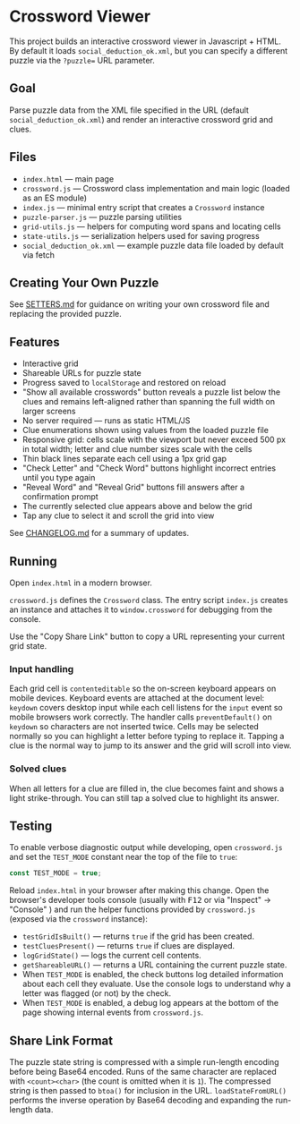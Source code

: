 # Crossword Viewer

This project builds an interactive crossword viewer in Javascript + HTML.
By default it loads `social_deduction_ok.xml`, but you can specify a different
puzzle via the `?puzzle=` URL parameter.

## Goal

Parse puzzle data from the XML file specified in the URL (default `social_deduction_ok.xml`) and render an interactive crossword grid and clues.

## Files

- `index.html` — main page
- `crossword.js` — Crossword class implementation and main logic (loaded as an ES module)
- `index.js` — minimal entry script that creates a `Crossword` instance
- `puzzle-parser.js` — puzzle parsing utilities
- `grid-utils.js` — helpers for computing word spans and locating cells
- `state-utils.js` — serialization helpers used for saving progress
- `social_deduction_ok.xml` — example puzzle data file loaded by default via fetch

## Creating Your Own Puzzle

See [SETTERS.md](SETTERS.md) for guidance on writing your own crossword file and replacing the provided puzzle.

## Features

- Interactive grid
- Shareable URLs for puzzle state
- Progress saved to `localStorage` and restored on reload
- "Show all available crosswords" button reveals a puzzle list below the clues
  and remains left-aligned rather than spanning the full width on larger screens
- No server required — runs as static HTML/JS
- Clue enumerations shown using values from the loaded puzzle file
- Responsive grid: cells scale with the viewport but never exceed 500&nbsp;px in total width; letter and clue number sizes scale with the cells
- Thin black lines separate each cell using a 1px grid gap
- "Check Letter" and "Check Word" buttons highlight incorrect entries until you type again
- "Reveal Word" and "Reveal Grid" buttons fill answers after a confirmation prompt
- The currently selected clue appears above and below the grid
- Tap any clue to select it and scroll the grid into view

See [CHANGELOG.md](CHANGELOG.md) for a summary of updates.

## Running

Open `index.html` in a modern browser.

`crossword.js` defines the `Crossword` class. The entry script `index.js` creates
an instance and attaches it to `window.crossword` for debugging from the console.

Use the "Copy Share Link" button to copy a URL representing your current grid state.

### Input handling

Each grid cell is `contenteditable` so the on-screen keyboard appears on mobile devices. Keyboard events are attached at the document level: `keydown` covers desktop input while each cell listens for the `input` event so mobile browsers work correctly. The handler calls `preventDefault()` on `keydown` so characters are not inserted twice.
Cells may be selected normally so you can highlight a letter before typing to replace it.
Tapping a clue is the normal way to jump to its answer and the grid will scroll into view.

### Solved clues

When all letters for a clue are filled in, the clue becomes faint and shows a light strike-through. You can still tap a solved clue to highlight its answer.

## Testing

To enable verbose diagnostic output while developing, open `crossword.js` and set the
`TEST_MODE` constant near the top of the file to `true`:

```js
const TEST_MODE = true;
```

Reload `index.html` in your browser after making this change. Open the browser's
developer tools console (usually with <kbd>F12</kbd> or via "Inspect" → "Console" )
and run the helper functions provided by `crossword.js` (exposed via the
`crossword` instance):

- `testGridIsBuilt()` — returns `true` if the grid has been created.
- `testCluesPresent()` — returns `true` if clues are displayed.
- `logGridState()` — logs the current cell contents.
- `getShareableURL()` — returns a URL containing the current puzzle state.
- When `TEST_MODE` is enabled, the check buttons log detailed information about
  each cell they evaluate. Use the console logs to understand why a letter was
  flagged (or not) by the check.
- When `TEST_MODE` is enabled, a debug log appears at the bottom of the page
  showing internal events from `crossword.js`.

## Share Link Format

The puzzle state string is compressed with a simple run-length encoding before
being Base64 encoded. Runs of the same character are replaced with
`<count><char>` (the count is omitted when it is `1`). The compressed string is
then passed to `btoa()` for inclusion in the URL. `loadStateFromURL()` performs
the inverse operation by Base64 decoding and expanding the run-length data.
